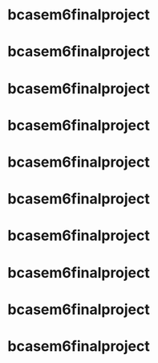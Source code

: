 # bcasem6finalproject
# bcasem6finalproject
# bcasem6finalproject
# bcasem6finalproject
# bcasem6finalproject
# bcasem6finalproject
# bcasem6finalproject
# bcasem6finalproject
# bcasem6finalproject
# bcasem6finalproject
